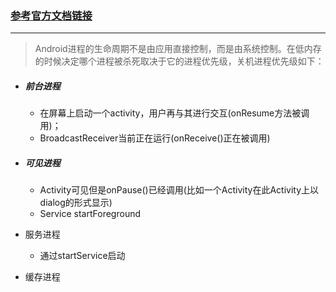 ### [参考官方文档链接](https://developer.android.com/guide/components/activities/process-lifecycle)

---

> Android进程的生命周期不是由应用直接控制，而是由系统控制。在低内存的时候决定哪个进程被杀死取决于它的进程优先级，关机进程优先级如下：

- ##### 前台进程

  - 在屏幕上启动一个activity，用户再与其进行交互(onResume方法被调用)；
  - BroadcastReceiver当前正在运行(onReceive()正在被调用)

- ##### 可见进程

  - Activity可见但是onPause()已经调用(比如一个Activity在此Activity上以dialog的形式显示)
  - Service startForeground

- 服务进程

  - 通过startService启动

- 缓存进程